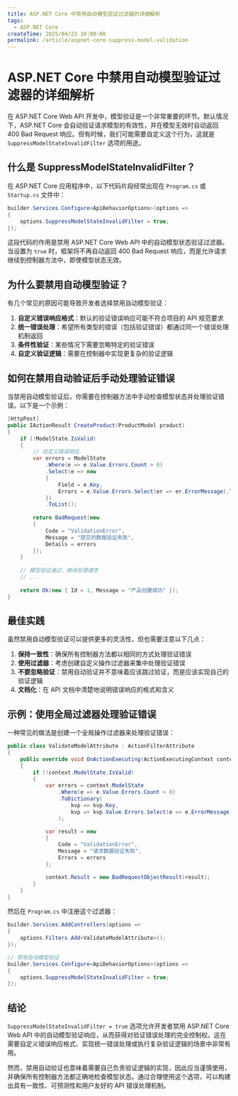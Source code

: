 ```yaml
---
title: ASP.NET Core 中禁用自动模型验证过滤器的详细解析
tags:
  - ASP.NET Core
createTime: 2025/04/23 10:00:00
permalink: /article/aspnet-core-suppress-model-validation
---
```



# ASP.NET Core 中禁用自动模型验证过滤器的详细解析

在 ASP.NET Core Web API 开发中，模型验证是一个非常重要的环节。默认情况下，ASP.NET Core 会自动验证请求模型的有效性，并在模型无效时自动返回 400 Bad Request 响应。但有时候，我们可能需要自定义这个行为，这就是 `SuppressModelStateInvalidFilter` 选项的用途。

## 什么是 SuppressModelStateInvalidFilter？

在 ASP.NET Core 应用程序中，以下代码片段经常出现在 `Program.cs` 或 `Startup.cs` 文件中：

```csharp
builder.Services.Configure<ApiBehaviorOptions>(options => 
{
    options.SuppressModelStateInvalidFilter = true;
});
```

这段代码的作用是禁用 ASP.NET Core Web API 中的自动模型状态验证过滤器。当设置为 `true` 时，框架将不再自动返回 400 Bad Request 响应，而是允许请求继续到控制器方法中，即使模型状态无效。

## 为什么要禁用自动模型验证？

有几个常见的原因可能导致开发者选择禁用自动模型验证：

1. **自定义错误响应格式**：默认的验证错误响应可能不符合项目的 API 规范要求
2. **统一错误处理**：希望所有类型的错误（包括验证错误）都通过同一个错误处理机制返回
3. **条件性验证**：某些情况下需要忽略特定的验证错误
4. **自定义验证逻辑**：需要在控制器中实现更复杂的验证逻辑

## 如何在禁用自动验证后手动处理验证错误

当禁用自动模型验证后，你需要在控制器方法中手动检查模型状态并处理验证错误。以下是一个示例：

```csharp
[HttpPost]
public IActionResult CreateProduct(ProductModel product)
{
    if (!ModelState.IsValid)
    {
        // 自定义错误响应
        var errors = ModelState
            .Where(e => e.Value.Errors.Count > 0)
            .Select(e => new 
            {
                Field = e.Key,
                Errors = e.Value.Errors.Select(er => er.ErrorMessage).ToList()
            })
            .ToList();
            
        return BadRequest(new 
        {
            Code = "ValidationError",
            Message = "提交的数据验证失败",
            Details = errors
        });
    }
    
    // 模型验证通过，继续处理请求
    // ...
    
    return Ok(new { Id = 1, Message = "产品创建成功" });
}
```

## 最佳实践

虽然禁用自动模型验证可以提供更多的灵活性，但也需要注意以下几点：

1. **保持一致性**：确保所有控制器方法都以相同的方式处理验证错误
2. **使用过滤器**：考虑创建自定义操作过滤器来集中处理验证错误
3. **不要忽略验证**：禁用自动验证并不意味着应该跳过验证，而是应该实现自己的验证逻辑
4. **文档化**：在 API 文档中清楚地说明错误响应的格式和含义

## 示例：使用全局过滤器处理验证错误

一种常见的做法是创建一个全局操作过滤器来处理验证错误：

```csharp
public class ValidateModelAttribute : ActionFilterAttribute
{
    public override void OnActionExecuting(ActionExecutingContext context)
    {
        if (!context.ModelState.IsValid)
        {
            var errors = context.ModelState
                .Where(e => e.Value.Errors.Count > 0)
                .ToDictionary(
                    kvp => kvp.Key,
                    kvp => kvp.Value.Errors.Select(e => e.ErrorMessage).ToArray()
                );

            var result = new
            {
                Code = "ValidationError",
                Message = "请求数据验证失败",
                Errors = errors
            };

            context.Result = new BadRequestObjectResult(result);
        }
    }
}
```

然后在 `Program.cs` 中注册这个过滤器：

```csharp
builder.Services.AddControllers(options =>
{
    options.Filters.Add<ValidateModelAttribute>();
});

// 禁用自动模型验证
builder.Services.Configure<ApiBehaviorOptions>(options =>
{
    options.SuppressModelStateInvalidFilter = true;
});
```

## 结论

`SuppressModelStateInvalidFilter = true` 选项允许开发者禁用 ASP.NET Core Web API 中的自动模型验证响应，从而获得对验证错误处理的完全控制权。这在需要自定义错误响应格式、实现统一错误处理或执行复杂验证逻辑的场景中非常有用。

然而，禁用自动验证也意味着需要自己负责验证逻辑的实现，因此应当谨慎使用，并确保所有控制器方法都正确地检查模型状态。通过合理使用这个选项，可以构建出具有一致性、可预测性和用户友好的 API 错误处理机制。

        